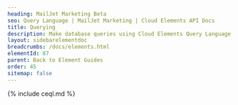 ```yaml
---
heading: MailJet Marketing Beta
seo: Query Language | MailJet Marketing | Cloud Elements API Docs
title: Querying
description: Make database queries using Cloud Elements Query Language.
layout: sidebarelementdoc
breadcrumbs: /docs/elements.html
elementId: 87
parent: Back to Element Guides
order: 45
sitemap: false
---
```


{% include ceql.md %}
